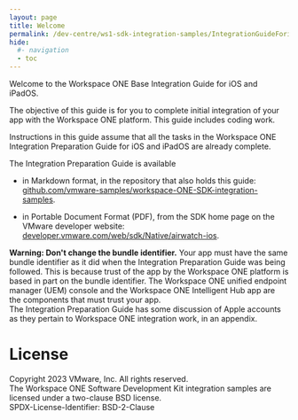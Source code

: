 ```yaml
---
layout: page
title: Welcome
permalink: /dev-centre/ws1-sdk-integration-samples/IntegrationGuideForiOS/Guides/23BaseIntegration/
hide:
  #- navigation
  - toc
---
```


Welcome to the Workspace ONE Base Integration Guide for iOS and iPadOS.

The objective of this guide is for you to complete initial integration of your
app with the Workspace ONE platform. This guide includes coding work.

Instructions in this guide assume that all the tasks in the Workspace ONE
Integration Preparation Guide for iOS and iPadOS are already complete.

The Integration Preparation Guide is available

-   in Markdown format, in the repository that also holds this guide:  
    [github.com/vmware-samples/workspace-ONE-SDK-integration-samples](https://github.com/vmware-samples/workspace-ONE-SDK-integration-samples).

-   in Portable Document Format (PDF), from the SDK home page on the VMware
    developer website:  
    [developer.vmware.com/web/sdk/Native/airwatch-ios](https://developer.vmware.com/web/sdk/Native/airwatch-ios).

**Warning: Don't change the bundle identifier.** Your app must have the same
bundle identifier as it did when the Integration Preparation Guide was being
followed. This is because trust of the app by the Workspace ONE platform is
based in part on the bundle identifier. The Workspace ONE unified endpoint
manager (UEM) console and the Workspace ONE Intelligent Hub app are the
components that must trust your app.  
The Integration Preparation Guide has some discussion of Apple accounts as they
pertain to Workspace ONE integration work, in an appendix.

# License
Copyright 2023 VMware, Inc. All rights reserved.  
The Workspace ONE Software Development Kit integration samples are licensed
under a two-clause BSD license.  
SPDX-License-Identifier: BSD-2-Clause